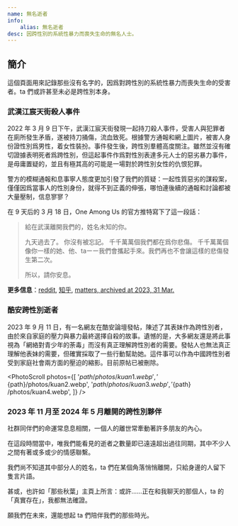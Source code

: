 ```yaml
---
name: 無名逝者
info:
    alias: 無名逝者
desc: 因跨性別的系統性暴力而喪失生命的無名人士。
---
```


## 簡介

這個頁面用來記錄那些沒有名字的，因爲對跨性別的系統性暴力而喪失生命的受害者。ta 們或許甚至未必是跨性別本身。

### 武漢江宸天街殺人事件

2022 年 3 月 9 日下午，武漢江宸天街發現一起持刀殺人事件，受害人與犯罪者在廁所發生矛盾，遂被持刀捅傷，流血致死。根據警方通報和網上圖片，被害人身份證性別爲男性，着女性裝扮。事件發生後，跨性別羣體高度關注。雖然並沒有確切證據表明死者爲跨性別，但這起事件作爲對性別表達多元人士的惡劣暴力事件，是毋庸置疑的，並且有極其高的可能是一場對於跨性別女性的仇恨犯罪。

警方的模糊通報和息事寧人態度更加引發了我們的質疑：一起性質惡劣的謀殺案，僅僅因爲當事人的性別身份，就得不到正義的伸張，哪怕連後續的通報和討論都被大量壓制，信息寥寥？

在 9 天后的 3 月 18 日，One Among Us 的官方推特寫下了這一段話：

> 給在武漢離開我們的，姓名未知的你。
>
> 九天過去了。
> 你沒有被忘記。
> 千千萬萬個我們都在爲你悲傷。
> 千千萬萬個像你一樣的她、他、taーー我們會攜起手來。我們再也不會讓這樣的悲傷發生第二次。
>
> 所以，請你安息。

**更多信息**：[reddit](https://www.reddit.com/r/China_irl/comments/tb0sen/%E6%AD%A6%E6%B1%89%E5%A4%A9%E8%A1%97%E5%8F%91%E7%94%9F%E6%9D%80%E4%BA%BA%E6%A1%88%E7%96%91%E4%BC%BC%E6%98%AF%E5%AF%B9%E8%B7%A8%E6%80%A7%E5%88%AB%E5%A5%B3%E6%80%A7%E7%9A%84%E4%BB%87%E6%81%A8%E7%8A%AF%E7%BD%AA%E7%9B%B8%E5%85%B3%E8%AF%9D%E9%A2%98%E5%92%8C%E5%BE%AE%E5%8D%9A%E6%AD%A3%E8%A2%AB%E5%A4%A7%E9%87%8F%E5%88%A0%E9%99%A4/), [知乎](https://zhuanlan.zhihu.com/p/478944139), [matters, archived at 2023, 31 Mar.](https://web.archive.org/web/20230331121307/https://matters.news/@cprpoffice/254661-%E6%AD%A6%E6%B1%89%E5%A4%A9%E8%A1%97%E6%9D%80%E4%BA%BA%E6%A1%88%E5%88%9D%E6%AD%A5%E6%8E%A2%E7%A9%B6-%E6%AD%BB%E8%80%85%E5%88%B0%E5%BA%95%E6%98%AF%E4%B8%8D%E6%98%AF%E8%B7%A8%E6%80%A7%E5%88%AB%E5%A5%B3%E6%80%A7-bafyreicv5icunxpsd2jxfdfkxhk5p4waxyxge7c4cvektwtyzkjfqjoreu)

### 酷安跨性別逝者

2023 年 9 月 11 日，有一名網友在酷安論壇發帖，陳述了其表妹作為跨性別者，由於來自家庭的壓力與暴力最終選擇自殺的故事。遺憾的是，大多網友還是將此事視為「網絡對青少年的荼毒」而沒有真正理解跨性別者的需要。發帖人也無法真正理解他表妹的需要，但確實採取了一些行動幫助她。這件事可以作為中國跨性別者受到家庭社會兩方面的壓迫的縮影。目前原帖已被刪除。

<PhotoScroll photos={[ '${path}/photos/kuan1.webp', '${path}/photos/kuan2.webp',  '${path}/photos/kuan3.webp',  '${path} /photos/kuan4.webp', ]} />

### 2023 年 11 月至 2024 年 5 月離開的跨性別夥伴

社群同伴們的命運常息息相關，一個人的離世常牽動著許多朋友的內心。

在這段時間當中，唯我們能看見的逝者之數量即已遠遠超出過往同期，其中不少人之間有著或多或少的情感聯繫。

我們尚不知道其中部分人的姓名，ta 們在某個角落悄悄離開，只給身邊的人留下隻言片語。

甚或，也許如「那些秋葉」主頁上所言：或許……正在和我聊天的那個人，ta 的「真實存在」，我都無法確證。

願我們在未來，還能想起 ta 們陪伴我們的那些時光。
